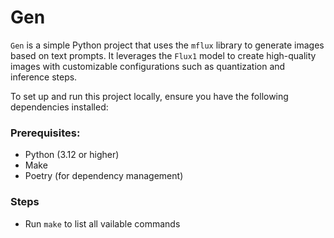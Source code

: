 # Gen

`Gen` is a simple Python project that uses the `mflux` library to generate images based on text prompts. It leverages the `Flux1` model to create high-quality images with customizable configurations such as quantization and inference steps.

To set up and run this project locally, ensure you have the following dependencies installed:

### Prerequisites:

- Python (3.12 or higher)
- Make
- Poetry (for dependency management)

### Steps

- Run `make` to list all vailable commands
